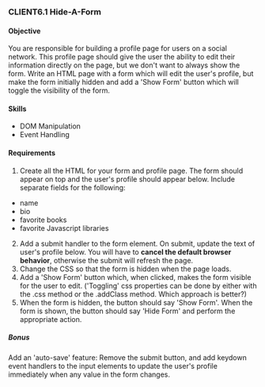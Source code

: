 ### CLIENT6.1 Hide-A-Form

#### Objective
You are responsible for building a profile page for users on a social network. This profile page should give the user the ability to edit their information directly on the page, but we don't want to always show the form. Write an HTML page with a form which will edit the user's profile, but make the form initially hidden and add a 'Show Form' button which will toggle the visibility of the form.

#### Skills
* DOM Manipulation
* Event Handling

#### Requirements
1. Create all the HTML for your form and profile page. The form should appear on top and the user's profile should appear below. Include separate fields for the following:
  * name
  * bio
  * favorite books
  * favorite Javascript libraries
2. Add a submit handler to the form element. On submit, update the text of user's profile below. You will have to __cancel the default browser behavior__, otherwise the submit will refresh the page.
3. Change the CSS so that the form is hidden when the page loads.
4. Add a 'Show Form' button which, when clicked, makes the form visible for the user to edit. ('Toggling' css properties can be done by either with the .css method or the .addClass method. Which approach is better?)
5. When the form is hidden, the button should say 'Show Form'. When the form is shown, the button should say 'Hide Form' and perform the appropriate action.

##### Bonus

Add an 'auto-save' feature: Remove the submit button, and add keydown event handlers to the input elements to update the user's profile immediately when any value in the form changes.


